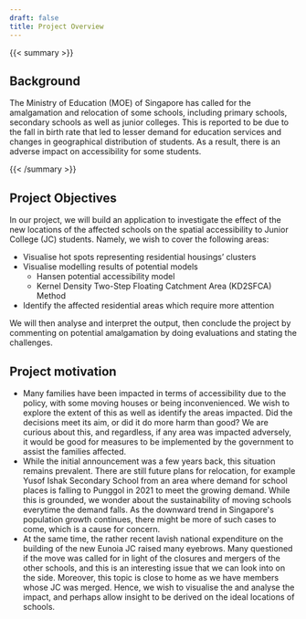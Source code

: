 ```yaml
---
draft: false
title: Project Overview
---
```


{{< summary >}}
## Background
The Ministry of Education (MOE) of Singapore has called for the amalgamation and relocation of some schools, including primary schools, secondary schools as well as junior colleges. This is reported to be due to the fall in birth rate that led to lesser demand for education services and changes in geographical distribution of students. As a result, there is an adverse impact on accessibility for some students. 

{{< /summary >}}

## Project Objectives
In our project, we will build an application to investigate the effect of the new locations of the affected schools on the spatial accessibility to Junior College (JC) students. Namely, we wish to cover the following areas:
- Visualise hot spots representing residential housings’ clusters 
- Visualise modelling results of potential models 
    - Hansen potential accessibility model
    - Kernel Density Two-Step Floating Catchment Area (KD2SFCA) Method
- Identify the affected residential areas which require more attention

We will then analyse and interpret the output, then conclude the project by commenting on potential amalgamation by doing evaluations and stating the challenges.


## Project motivation
- Many families have been impacted in terms of accessibility due to the policy, with some moving houses or being inconvenienced. We wish to explore the extent of this as well as identify the areas impacted. Did the decisions meet its aim, or did it do more harm than good? We are curious about this, and regardless, if any area was impacted adversely, it would be good for measures to be implemented by the government to assist the families affected.
- While the initial announcement was a few years back, this situation remains prevalent. There are still future plans for relocation, for example Yusof Ishak Secondary School from an area where demand for school places is falling to Punggol in 2021 to meet the growing demand. While this is grounded, we wonder about the sustainability of moving schools everytime the demand falls. As the downward trend in Singapore's population growth continues, there might be more of such cases to come, which is a cause for concern.
- At the same time, the rather recent lavish national expenditure on the building of the new Eunoia JC raised many eyebrows. Many questioned if the move was called for in light of the closures and mergers of the other schools, and this is an interesting issue that we can look into on the side. 
Moreover, this topic is close to home as we have members whose JC was merged. Hence, we wish to visualise the and analyse the impact, and perhaps allow insight to be derived on the ideal locations of schools. 

